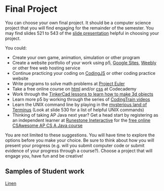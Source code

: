 Final Project
===============

You can choose your own final project. It should be a computer science project that you will find engaging for the remainder of the semester. You may find slides 521 to 543 of the [slide presentation](https://docs.google.com/presentation/d/1fm_Di0qR4HpRWTf8tJtcW3u5by3OrilfXIPZ517K1js/edit?usp=sharing) helpful in choosing your project.


You could:
* Create your own game, animation, simulation or other program
* Create a website portfolio of your work using p5, [Google Sites](https://sites.google.com/new), [Weebly](https://www.weebly.com/) or other free web hosting service
* Continue practicing your coding on [CodingJS](https://the-winter.github.io/codingjs/) or other coding practice website
* Write programs to solve math problems at [Project Euler](https://projecteuler.net/)
* Take a free online course on [html](https://www.codecademy.com/courses/learn-html) and/or [css](https://www.codecademy.com/learn/learn-css) at Codecademy
* Work through the [TinkerCad lessons to learn how to make 3d objects](https://www.tinkercad.com/learn/designs/lessons)
* Learn more p5 by working through the series of [CodingTrain videos](https://thecodingtrain.com/beginners/p5js/)
* Learn the UNIX command line by playing in the [mysterious land of Terminus](http://web.mit.edu/mprat/Public/web/Terminus/Web/main.html) (Look at slide 530 for a list of helpful UNIX commands)
* Thinking of taking AP Java next year? Get a head start by registering as an independent learner at [Runestone Ineteractive](https://runestone.academy/runestone/default/user/register) for the [free online CSAwesome AP CS A Java course](https://csawesome.runestone.academy/runestone/books/published/csawesome/index.html)

You are not limited to these suggestions. You will have time to explore the options before you make your choice. Be sure to think about how you will present your progress (e.g. will you submit computer code or submit evidence of your progress through a course?). Choose a project that will engage you, have fun and be creative!

Samples of Student work
-----------------------
[Linen](https://computer-programming-a.weebly.com/)   
